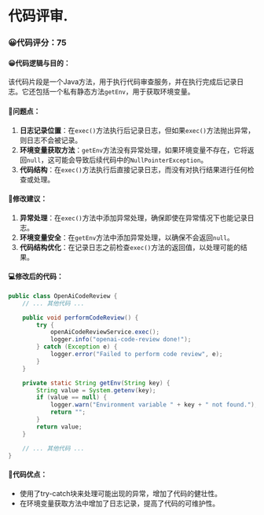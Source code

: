 # 代码评审.
### 😀代码评分：75
#### 😀代码逻辑与目的：
该代码片段是一个Java方法，用于执行代码审查服务，并在执行完成后记录日志。它还包括一个私有静态方法`getEnv`，用于获取环境变量。

#### 🤔问题点：
1. **日志记录位置**：在`exec()`方法执行后记录日志，但如果`exec()`方法抛出异常，则日志不会被记录。
2. **环境变量获取方法**：`getEnv`方法没有异常处理，如果环境变量不存在，它将返回`null`，这可能会导致后续代码中的`NullPointerException`。
3. **代码结构**：在`exec()`方法执行后直接记录日志，而没有对执行结果进行任何检查或处理。

#### 🎯修改建议：
1. **异常处理**：在`exec()`方法中添加异常处理，确保即使在异常情况下也能记录日志。
2. **环境变量安全**：在`getEnv`方法中添加异常处理，以确保不会返回`null`。
3. **代码结构优化**：在记录日志之前检查`exec()`方法的返回值，以处理可能的结果。

#### 💻修改后的代码：
```java
public class OpenAiCodeReview {
    // ... 其他代码 ...

    public void performCodeReview() {
        try {
            openAiCodeReviewService.exec();
            logger.info("openai-code-review done!");
        } catch (Exception e) {
            logger.error("Failed to perform code review", e);
        }
    }

    private static String getEnv(String key) {
        String value = System.getenv(key);
        if (value == null) {
            logger.warn("Environment variable " + key + " not found.");
            return "";
        }
        return value;
    }

    // ... 其他代码 ...
}
```

#### 🎯代码优点：
- 使用了try-catch块来处理可能出现的异常，增加了代码的健壮性。
- 在环境变量获取方法中增加了日志记录，提高了代码的可维护性。